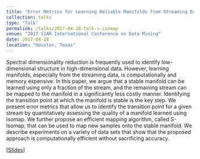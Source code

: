 ```yaml
---
title: "Error Metrics for Learning Reliable Manifolds from Streaming Data"
collection: talks
type: "Talk"
permalink: /talks/2017-04-28-talk-s-isomap
venue: "2017 SIAM International Conference on Data Mining"
date: 2017-04-28
location: "Houston, Texas"
---
```


Spectral dimensionality reduction is frequently used to identify low-dimensional structure in high-dimensional data. However, learning manifolds, especially from the streaming data, is computationally and memory expensive. In this paper, we argue that a stable manifold can be learned using only a fraction of the stream, and the remaining stream can be mapped to the manifold in a significantly less costly manner. Identifying the transition point at which the manifold is stable is the key step. We present error metrics that allow us to identify the transition point for a given stream by quantitatively assessing the quality of a manifold learned using Isomap. We further propose an efficient mapping algorithm, called S-Isomap, that can be used to map new samples onto the stable manifold. We describe experiments on a variety of data sets that show that the proposed approach is computationally efficient without sacrificing accuracy.

[[Slides](https://schrilax.github.io/files/SIAM_SDM_2017.pdf)]